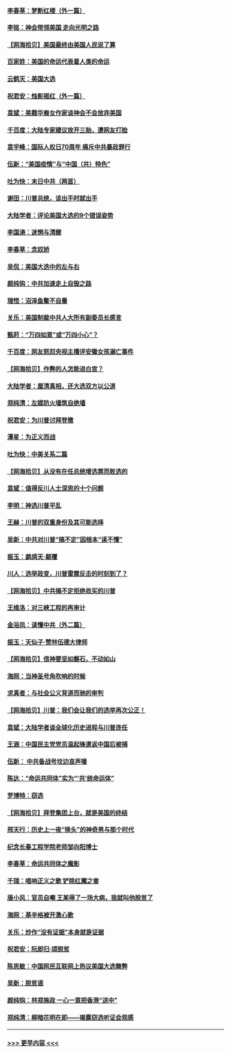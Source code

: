 #### [李春草：梦断红楼（外一篇）](../pages/nsc993/n12619122.md?t=12150102) 
#### [李铭：神会带领美国 走向光明之路](../pages/nsc993/n12618584.md?t=12150102) 
#### [【网海拾贝】美国最终由美国人民说了算](../pages/nsc993/n12617255.md?t=12150102) 
#### [百家姓：美国的命运代表着人类的命运](../pages/nsc993/n12615838.md?t=12150102) 
#### [云鹤天：美国大选](../pages/nsc993/n12615994.md?t=12150102) 
#### [祝君安：烛影摇红（外一篇）](../pages/nsc993/n12615975.md?t=12150102) 
#### [袁斌：美籍华裔女作家谈神会不会放弃美国](../pages/nsc993/n12615263.md?t=12150102) 
#### [千百度：大陆专家建议放开三胎，遭网友打脸](../pages/nsc993/n12614456.md?t=12150102) 
#### [袁宇峰：国际人权日70周年 痛斥中共暴政罪行](../pages/nsc993/n12611965.md?t=12150102) 
#### [伍新：“美国疫情”与“中国（共）特色”](../pages/nsc993/n12611463.md?t=12150102) 
#### [吐为快：末日中共（两首）](../pages/nsc993/n12611461.md?t=12150102) 
#### [谢田：川普总统，该出手时就出手](../pages/nsc993/n12610905.md?t=12150102) 
#### [大陆学者：评论美国大选的9个错误姿势](../pages/nsc993/n12609586.md?t=12150102) 
#### [李国涛：迷惘与清醒](../pages/nsc993/n12607532.md?t=12150102) 
#### [李春草：念奴娇](../pages/nsc993/n12607083.md?t=12150102) 
#### [吴侃：美国大选中的左与右](../pages/nsc993/n12607054.md?t=12150102) 
#### [颜纯钩：中共加速走上自毁之路](../pages/nsc993/n12606473.md?t=12150102) 
#### [理悟：沼泽鱼鳖不自量](../pages/nsc993/n12606454.md?t=12150102) 
#### [关乐：美国制裁中共人大所有副委员长感言](../pages/nsc993/n12606442.md?t=12150102) 
#### [甄莳：“万四如意”或“万四小心”？](../pages/nsc993/n12606091.md?t=12150102) 
#### [千百度：网友怒怼央视主播评安徽女孩溺亡事件](../pages/nsc993/n12605370.md?t=12150102) 
#### [【网海拾贝】作弊的人怎能进白宫？](../pages/nsc993/n12603546.md?t=12150102) 
#### [大陆学者：厘清真相，还大选双方以公道](../pages/nsc993/n12603475.md?t=12150102) 
#### [郑纯清：左媒防火墙筑自绝墙](../pages/nsc993/n12602226.md?t=12150102) 
#### [祝君安：为川普讨拜登檄](../pages/nsc993/n12602199.md?t=12150102) 
#### [潭星：为正义而战](../pages/nsc993/n12600926.md?t=12150102) 
#### [吐为快：中美关系二篇](../pages/nsc993/n12600908.md?t=12150102) 
#### [【网海拾贝】从没有在任总统增选票而败选的](../pages/nsc993/n12600435.md?t=12150102) 
#### [袁斌：值得反川人士深思的十个问题](../pages/nsc993/n12600332.md?t=12150102) 
#### [李明：神选川普平乱](../pages/nsc993/n12599751.md?t=12150102) 
#### [王赫：川普的双重身份及其可能选择](../pages/nsc993/n12599723.md?t=12150102) 
#### [吴新：中共对川普“搞不定”因根本“读不懂”](../pages/nsc993/n12599502.md?t=12150102) 
#### [振玉：鹧鸪天‧颠覆](../pages/nsc993/n12599494.md?t=12150102) 
#### [川人：选举政变，川普雷霆反击的时刻到了？](../pages/nsc993/n12599291.md?t=12150102) 
#### [【网海拾贝】中共搞不定拒绝收买的川普](../pages/nsc993/n12598955.md?t=12150102) 
#### [王维洛：对三峡工程的再审计](../pages/nsc993/n12598436.md?t=12150102) 
#### [金浴凤：读懂中共（外二篇）](../pages/nsc993/n12597943.md?t=12150102) 
#### [振玉：天仙子‧赞林伍德大律师](../pages/nsc993/n12597929.md?t=12150102) 
#### [【网海拾贝】信神要坚如磐石，不动如山](../pages/nsc993/n12597901.md?t=12150102) 
#### [海网：当神圣号角吹响的时候](../pages/nsc993/n12595891.md?t=12150102) 
#### [求真者：与社会公义背道而驰的审判](../pages/nsc993/n12595868.md?t=12150102) 
#### [【网海拾贝】川普：我们会让我们的选举再次公正！](../pages/nsc993/n12594930.md?t=12150102) 
#### [袁斌：大陆学者谈全球化历史进程与川普连任](../pages/nsc993/n12594690.md?t=12150102) 
#### [王涵：中国民主党党员温起锋遣返中国后被捕](../pages/nsc993/n12594540.md?t=12150102) 
#### [伍新： 中共备战号坟边哀声嚎](../pages/nsc993/n12593086.md?t=12150102) 
#### [陈达：“命运共同体”实为“‘共’统命运体”](../pages/nsc993/n12590865.md?t=12150102) 
#### [罗博特：窃选](../pages/nsc993/n12590619.md?t=12150102) 
#### [【网海拾贝】拜登集团上台，就是美国的终结](../pages/nsc993/n12589725.md?t=12150102) 
#### [邢天行：历史上一夜“换头”的神奇男与那个时代](../pages/nsc993/n12589424.md?t=12150102) 
#### [纪念长春工程学院老师邹向阳博士](../pages/nsc993/n12585390.md?t=12150102) 
#### [李春草：命运共同体之魔影](../pages/nsc993/n12585026.md?t=12150102) 
#### [千瑞：唱响正义之歌 铲除红魔之害](../pages/nsc993/n12585002.md?t=12150102) 
#### [唐小风：官员自嘲 王某得了一场大病，我就叫他脱贫了](../pages/nsc993/n12584981.md?t=12150102) 
#### [海网：基辛格被开激心歌](../pages/nsc993/n12584946.md?t=12150102) 
#### [关乐：炒作“没有证据”本身就是证据](../pages/nsc993/n12583146.md?t=12150102) 
#### [祝君安：阮郎归‧颂脱贫](../pages/nsc993/n12583119.md?t=12150102) 
#### [陈思敏：中国网民互联网上热议美国大选舞弊](../pages/nsc993/n12582845.md?t=12150102) 
#### [吴新：脱贫谣](../pages/nsc993/n12580839.md?t=12150102) 
#### [颜纯钩：林郑施政 一心一意把香港“送中”](../pages/nsc993/n12580805.md?t=12150102) 
#### [郑纯清：柳暗花明在即——揭露窃选听证会观感](../pages/nsc993/n12580795.md?t=12150102) 

----
#### [ >>> 更早内容 <<< ](../indexes/nsc993-earlier.md)
